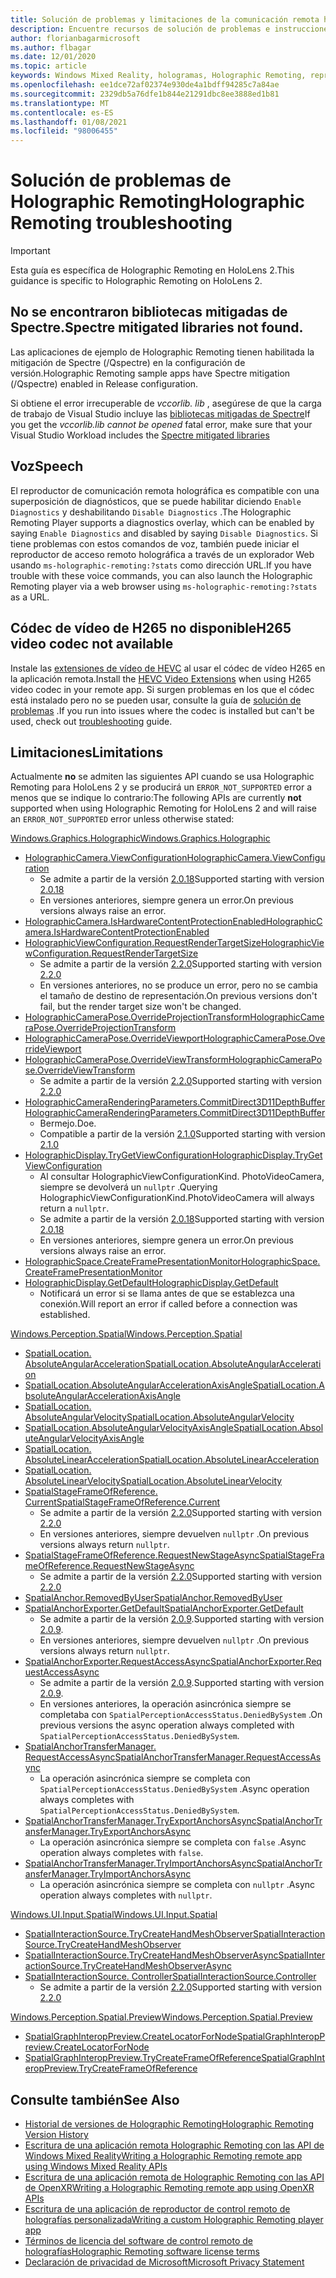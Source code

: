 ```yaml
---
title: Solución de problemas y limitaciones de la comunicación remota holográfica
description: Encuentre recursos de solución de problemas e instrucciones para la característica de comunicación remota holográfica en dispositivos HoloLens 2.
author: florianbagarmicrosoft
ms.author: flbagar
ms.date: 12/01/2020
ms.topic: article
keywords: Windows Mixed Reality, hologramas, Holographic Remoting, representación remota, representación en red, HoloLens, hologramas remotos, solución de problemas, ayuda, auriculares de realidad mixta, auriculares de realidad mixta de Windows, auriculares de realidad virtual
ms.openlocfilehash: ee1dce72af02374e930de4a1bdff94285c7a84ae
ms.sourcegitcommit: 2329db5a76dfe1b844e21291dbc8ee3888ed1b81
ms.translationtype: MT
ms.contentlocale: es-ES
ms.lasthandoff: 01/08/2021
ms.locfileid: "98006455"
---
```

# <a name="holographic-remoting-troubleshooting"></a><span data-ttu-id="a2d0f-104">Solución de problemas de Holographic Remoting</span><span class="sxs-lookup"><span data-stu-id="a2d0f-104">Holographic Remoting troubleshooting</span></span>

> [!IMPORTANT]
> <span data-ttu-id="a2d0f-105">Esta guía es específica de Holographic Remoting en HoloLens 2.</span><span class="sxs-lookup"><span data-stu-id="a2d0f-105">This guidance is specific to Holographic Remoting on HoloLens 2.</span></span>

## <a name="spectre-mitigated-libraries-not-found"></a><span data-ttu-id="a2d0f-106">No se encontraron bibliotecas mitigadas de Spectre.</span><span class="sxs-lookup"><span data-stu-id="a2d0f-106">Spectre mitigated libraries not found.</span></span>

<span data-ttu-id="a2d0f-107">Las aplicaciones de ejemplo de Holographic Remoting tienen habilitada la mitigación de Spectre (/Qspectre) en la configuración de versión.</span><span class="sxs-lookup"><span data-stu-id="a2d0f-107">Holographic Remoting sample apps have Spectre mitigation (/Qspectre) enabled in Release configuration.</span></span>

<span data-ttu-id="a2d0f-108">Si obtiene el error irrecuperable de *vccorlib. lib* , asegúrese de que la carga de trabajo de Visual Studio incluye las [bibliotecas mitigadas de Spectre](https://aka.ms/Ofhn4c)</span><span class="sxs-lookup"><span data-stu-id="a2d0f-108">If you get the *vccorlib.lib cannot be opened* fatal error, make sure that your Visual Studio Workload includes the [Spectre mitigated libraries](https://aka.ms/Ofhn4c)</span></span>

## <a name="speech"></a><span data-ttu-id="a2d0f-109">Voz</span><span class="sxs-lookup"><span data-stu-id="a2d0f-109">Speech</span></span>

<span data-ttu-id="a2d0f-110">El reproductor de comunicación remota holográfica es compatible con una superposición de diagnósticos, que se puede habilitar diciendo ```Enable Diagnostics``` y deshabilitando ```Disable Diagnostics``` .</span><span class="sxs-lookup"><span data-stu-id="a2d0f-110">The Holographic Remoting Player supports a diagnostics overlay, which can be enabled by saying ```Enable Diagnostics``` and disabled by saying ```Disable Diagnostics```.</span></span> <span data-ttu-id="a2d0f-111">Si tiene problemas con estos comandos de voz, también puede iniciar el reproductor de acceso remoto holográfica a través de un explorador Web usando ```ms-holographic-remoting:?stats``` como dirección URL.</span><span class="sxs-lookup"><span data-stu-id="a2d0f-111">If you have trouble with these voice commands, you can also launch the Holographic Remoting player via a web browser using ```ms-holographic-remoting:?stats``` as a URL.</span></span>

## <a name="h265-video-codec-not-available"></a><span data-ttu-id="a2d0f-112">Códec de vídeo de H265 no disponible</span><span class="sxs-lookup"><span data-stu-id="a2d0f-112">H265 video codec not available</span></span>

<span data-ttu-id="a2d0f-113">Instale las [extensiones de vídeo de HEVC](https://www.microsoft.com/p/hevc-video-extensions/9nmzlz57r3t7) al usar el códec de vídeo H265 en la aplicación remota.</span><span class="sxs-lookup"><span data-stu-id="a2d0f-113">Install the [HEVC Video Extensions](https://www.microsoft.com/p/hevc-video-extensions/9nmzlz57r3t7) when using H265 video codec in your remote app.</span></span> <span data-ttu-id="a2d0f-114">Si surgen problemas en los que el códec está instalado pero no se pueden usar, consulte la guía de [solución de problemas](https://docs.microsoft.com/azure/remote-rendering/resources/troubleshoot#h265-codec-not-available) .</span><span class="sxs-lookup"><span data-stu-id="a2d0f-114">If you run into issues where the codec is installed but can't be used, check out [troubleshooting](https://docs.microsoft.com/azure/remote-rendering/resources/troubleshoot#h265-codec-not-available) guide.</span></span>

## <a name="limitations"></a><span data-ttu-id="a2d0f-115">Limitaciones</span><span class="sxs-lookup"><span data-stu-id="a2d0f-115">Limitations</span></span>

<span data-ttu-id="a2d0f-116">Actualmente **no** se admiten las siguientes API cuando se usa Holographic Remoting para HoloLens 2 y se producirá un ```ERROR_NOT_SUPPORTED``` error a menos que se indique lo contrario:</span><span class="sxs-lookup"><span data-stu-id="a2d0f-116">The following APIs are currently **not** supported when using Holographic Remoting for HoloLens 2 and will raise an ```ERROR_NOT_SUPPORTED``` error unless otherwise stated:</span></span>

[<span data-ttu-id="a2d0f-117">Windows.Graphics.Holographic</span><span class="sxs-lookup"><span data-stu-id="a2d0f-117">Windows.Graphics.Holographic</span></span>](https://docs.microsoft.com/uwp/api/windows.graphics.holographic)

* [<span data-ttu-id="a2d0f-118">HolographicCamera.ViewConfiguration</span><span class="sxs-lookup"><span data-stu-id="a2d0f-118">HolographicCamera.ViewConfiguration</span></span>](https://docs.microsoft.com/uwp/api/windows.graphics.holographic.holographiccamera.viewconfiguration)
  - <span data-ttu-id="a2d0f-119">Se admite a partir de la versión [2.0.18](holographic-remoting-version-history.md#v2.0.18)</span><span class="sxs-lookup"><span data-stu-id="a2d0f-119">Supported starting with version [2.0.18](holographic-remoting-version-history.md#v2.0.18)</span></span>
  - <span data-ttu-id="a2d0f-120">En versiones anteriores, siempre genera un error.</span><span class="sxs-lookup"><span data-stu-id="a2d0f-120">On previous versions always raise an error.</span></span>
* [<span data-ttu-id="a2d0f-121">HolographicCamera.IsHardwareContentProtectionEnabled</span><span class="sxs-lookup"><span data-stu-id="a2d0f-121">HolographicCamera.IsHardwareContentProtectionEnabled</span></span>](https://docs.microsoft.com/uwp/api/windows.graphics.holographic.holographiccamera.ishardwarecontentprotectionenabled#Windows_Graphics_Holographic_HolographicCamera_IsHardwareContentProtectionEnabled)
* [<span data-ttu-id="a2d0f-122">HolographicViewConfiguration.RequestRenderTargetSize</span><span class="sxs-lookup"><span data-stu-id="a2d0f-122">HolographicViewConfiguration.RequestRenderTargetSize</span></span>](https://docs.microsoft.com/uwp/api/windows.graphics.holographic.holographicviewconfiguration.requestrendertargetsize#Windows_Graphics_Holographic_HolographicViewConfiguration_RequestRenderTargetSize_Windows_Foundation_Size_)
  - <span data-ttu-id="a2d0f-123">Se admite a partir de la versión [2.2.0](holographic-remoting-version-history.md#v2.2.0)</span><span class="sxs-lookup"><span data-stu-id="a2d0f-123">Supported starting with version [2.2.0](holographic-remoting-version-history.md#v2.2.0)</span></span>
  - <span data-ttu-id="a2d0f-124">En versiones anteriores, no se produce un error, pero no se cambia el tamaño de destino de representación.</span><span class="sxs-lookup"><span data-stu-id="a2d0f-124">On previous versions don't fail, but the render target size won't be changed.</span></span>
* [<span data-ttu-id="a2d0f-125">HolographicCameraPose.OverrideProjectionTransform</span><span class="sxs-lookup"><span data-stu-id="a2d0f-125">HolographicCameraPose.OverrideProjectionTransform</span></span>](https://docs.microsoft.com/uwp/api/windows.graphics.holographic.holographiccamerapose.overrideprojectiontransform)
* [<span data-ttu-id="a2d0f-126">HolographicCameraPose.OverrideViewport</span><span class="sxs-lookup"><span data-stu-id="a2d0f-126">HolographicCameraPose.OverrideViewport</span></span>](https://docs.microsoft.com/uwp/api/windows.graphics.holographic.holographiccamerapose.overrideviewport)
* [<span data-ttu-id="a2d0f-127">HolographicCameraPose.OverrideViewTransform</span><span class="sxs-lookup"><span data-stu-id="a2d0f-127">HolographicCameraPose.OverrideViewTransform</span></span>](https://docs.microsoft.com/uwp/api/windows.graphics.holographic.holographiccamerapose.overrideviewtransform)
  - <span data-ttu-id="a2d0f-128">Se admite a partir de la versión [2.2.0](holographic-remoting-version-history.md#v2.2.0)</span><span class="sxs-lookup"><span data-stu-id="a2d0f-128">Supported starting with version [2.2.0](holographic-remoting-version-history.md#v2.2.0)</span></span>
* [<span data-ttu-id="a2d0f-129">HolographicCameraRenderingParameters.CommitDirect3D11DepthBuffer</span><span class="sxs-lookup"><span data-stu-id="a2d0f-129">HolographicCameraRenderingParameters.CommitDirect3D11DepthBuffer</span></span>](https://docs.microsoft.com/uwp/api/windows.graphics.holographic.holographiccamerarenderingparameters.commitdirect3d11depthbuffer#Windows_Graphics_Holographic_HolographicCameraRenderingParameters_CommitDirect3D11DepthBuffer_Windows_Graphics_DirectX_Direct3D11_IDirect3DSurface_)
  - <span data-ttu-id="a2d0f-130">Bermejo.</span><span class="sxs-lookup"><span data-stu-id="a2d0f-130">Doe.</span></span>
  - <span data-ttu-id="a2d0f-131">Compatible a partir de la versión [2.1.0](holographic-remoting-version-history.md#v2.1.0)</span><span class="sxs-lookup"><span data-stu-id="a2d0f-131">Supported starting with version [2.1.0](holographic-remoting-version-history.md#v2.1.0)</span></span>
* [<span data-ttu-id="a2d0f-132">HolographicDisplay.TryGetViewConfiguration</span><span class="sxs-lookup"><span data-stu-id="a2d0f-132">HolographicDisplay.TryGetViewConfiguration</span></span>](https://docs.microsoft.com/uwp/api/windows.graphics.holographic.holographicdisplay.trygetviewconfiguration)
  - <span data-ttu-id="a2d0f-133">Al consultar HolographicViewConfigurationKind. PhotoVideoCamera, siempre se devolverá un ```nullptr``` .</span><span class="sxs-lookup"><span data-stu-id="a2d0f-133">Querying HolographicViewConfigurationKind.PhotoVideoCamera will always return a ```nullptr```.</span></span>
  - <span data-ttu-id="a2d0f-134">Se admite a partir de la versión [2.0.18](holographic-remoting-version-history.md#v2.0.18)</span><span class="sxs-lookup"><span data-stu-id="a2d0f-134">Supported starting with version [2.0.18](holographic-remoting-version-history.md#v2.0.18)</span></span>
  - <span data-ttu-id="a2d0f-135">En versiones anteriores, siempre genera un error.</span><span class="sxs-lookup"><span data-stu-id="a2d0f-135">On previous versions always raise an error.</span></span>
* [<span data-ttu-id="a2d0f-136">HolographicSpace.CreateFramePresentationMonitor</span><span class="sxs-lookup"><span data-stu-id="a2d0f-136">HolographicSpace.CreateFramePresentationMonitor</span></span>](https://docs.microsoft.com/uwp/api/windows.graphics.holographic.holographicspace.createframepresentationmonitor)
* [<span data-ttu-id="a2d0f-137">HolographicDisplay.GetDefault</span><span class="sxs-lookup"><span data-stu-id="a2d0f-137">HolographicDisplay.GetDefault</span></span>](https://docs.microsoft.com/uwp/api/windows.graphics.holographic.holographicdisplay.getdefault#Windows_Graphics_Holographic_HolographicDisplay_GetDefault)
  - <span data-ttu-id="a2d0f-138">Notificará un error si se llama antes de que se establezca una conexión.</span><span class="sxs-lookup"><span data-stu-id="a2d0f-138">Will report an error if called before a connection was established.</span></span>


[<span data-ttu-id="a2d0f-139">Windows.Perception.Spatial</span><span class="sxs-lookup"><span data-stu-id="a2d0f-139">Windows.Perception.Spatial</span></span>](https://docs.microsoft.com/uwp/api/windows.perception.spatial)

* [<span data-ttu-id="a2d0f-140">SpatialLocation. AbsoluteAngularAcceleration</span><span class="sxs-lookup"><span data-stu-id="a2d0f-140">SpatialLocation.AbsoluteAngularAcceleration</span></span>](https://docs.microsoft.com/uwp/api/windows.perception.spatial.spatiallocation.absoluteangularacceleration)
* [<span data-ttu-id="a2d0f-141">SpatialLocation.AbsoluteAngularAccelerationAxisAngle</span><span class="sxs-lookup"><span data-stu-id="a2d0f-141">SpatialLocation.AbsoluteAngularAccelerationAxisAngle</span></span>](https://docs.microsoft.com/uwp/api/windows.perception.spatial.spatiallocation.absoluteangularaccelerationaxisangle)
* [<span data-ttu-id="a2d0f-142">SpatialLocation. AbsoluteAngularVelocity</span><span class="sxs-lookup"><span data-stu-id="a2d0f-142">SpatialLocation.AbsoluteAngularVelocity</span></span>](https://docs.microsoft.com/uwp/api/windows.perception.spatial.spatiallocation.absoluteangularvelocity)
* [<span data-ttu-id="a2d0f-143">SpatialLocation.AbsoluteAngularVelocityAxisAngle</span><span class="sxs-lookup"><span data-stu-id="a2d0f-143">SpatialLocation.AbsoluteAngularVelocityAxisAngle</span></span>](https://docs.microsoft.com/uwp/api/windows.perception.spatial.spatiallocation.absoluteangularvelocityaxisangle)
* [<span data-ttu-id="a2d0f-144">SpatialLocation. AbsoluteLinearAcceleration</span><span class="sxs-lookup"><span data-stu-id="a2d0f-144">SpatialLocation.AbsoluteLinearAcceleration</span></span>](https://docs.microsoft.com/uwp/api/windows.perception.spatial.spatiallocation.absolutelinearacceleration)
* [<span data-ttu-id="a2d0f-145">SpatialLocation. AbsoluteLinearVelocity</span><span class="sxs-lookup"><span data-stu-id="a2d0f-145">SpatialLocation.AbsoluteLinearVelocity</span></span>](https://docs.microsoft.com/uwp/api/windows.perception.spatial.spatiallocation.absolutelinearvelocity)
* [<span data-ttu-id="a2d0f-146">SpatialStageFrameOfReference. Current</span><span class="sxs-lookup"><span data-stu-id="a2d0f-146">SpatialStageFrameOfReference.Current</span></span>](https://docs.microsoft.com/uwp/api/windows.perception.spatial.spatialstageframeofreference.current)
  - <span data-ttu-id="a2d0f-147">Se admite a partir de la versión [2.2.0](holographic-remoting-version-history.md#v2.2.0)</span><span class="sxs-lookup"><span data-stu-id="a2d0f-147">Supported starting with version [2.2.0](holographic-remoting-version-history.md#v2.2.0)</span></span>
  - <span data-ttu-id="a2d0f-148">En versiones anteriores, siempre devuelven ```nullptr``` .</span><span class="sxs-lookup"><span data-stu-id="a2d0f-148">On previous versions always return ```nullptr```.</span></span>
* [<span data-ttu-id="a2d0f-149">SpatialStageFrameOfReference.RequestNewStageAsync</span><span class="sxs-lookup"><span data-stu-id="a2d0f-149">SpatialStageFrameOfReference.RequestNewStageAsync</span></span>](https://docs.microsoft.com/uwp/api/windows.perception.spatial.spatialstageframeofreference.requestnewstageasync)
  - <span data-ttu-id="a2d0f-150">Se admite a partir de la versión [2.2.0](holographic-remoting-version-history.md#v2.2.0)</span><span class="sxs-lookup"><span data-stu-id="a2d0f-150">Supported starting with version [2.2.0](holographic-remoting-version-history.md#v2.2.0)</span></span>
* [<span data-ttu-id="a2d0f-151">SpatialAnchor.RemovedByUser</span><span class="sxs-lookup"><span data-stu-id="a2d0f-151">SpatialAnchor.RemovedByUser</span></span>](https://docs.microsoft.com/uwp/api/windows.perception.spatial.spatialanchor.removedbyuser)
* [<span data-ttu-id="a2d0f-152">SpatialAnchorExporter.GetDefault</span><span class="sxs-lookup"><span data-stu-id="a2d0f-152">SpatialAnchorExporter.GetDefault</span></span>](https://docs.microsoft.com/uwp/api/windows.perception.spatial.spatialanchorexporter.getdefault
)
  - <span data-ttu-id="a2d0f-153">Se admite a partir de la versión [2.0.9](holographic-remoting-version-history.md#v2.0.9).</span><span class="sxs-lookup"><span data-stu-id="a2d0f-153">Supported starting with version [2.0.9](holographic-remoting-version-history.md#v2.0.9).</span></span> 
  - <span data-ttu-id="a2d0f-154">En versiones anteriores, siempre devuelven ```nullptr``` .</span><span class="sxs-lookup"><span data-stu-id="a2d0f-154">On previous versions always return ```nullptr```.</span></span> 
* [<span data-ttu-id="a2d0f-155">SpatialAnchorExporter.RequestAccessAsync</span><span class="sxs-lookup"><span data-stu-id="a2d0f-155">SpatialAnchorExporter.RequestAccessAsync</span></span>](https://docs.microsoft.com/uwp/api/windows.perception.spatial.spatialanchorexporter.requestaccessasync
)
  - <span data-ttu-id="a2d0f-156">Se admite a partir de la versión [2.0.9](holographic-remoting-version-history.md#v2.0.9).</span><span class="sxs-lookup"><span data-stu-id="a2d0f-156">Supported starting with version [2.0.9](holographic-remoting-version-history.md#v2.0.9).</span></span> 
  - <span data-ttu-id="a2d0f-157">En versiones anteriores, la operación asincrónica siempre se completaba con ```SpatialPerceptionAccessStatus.DeniedBySystem``` .</span><span class="sxs-lookup"><span data-stu-id="a2d0f-157">On previous versions the async operation always completed with ```SpatialPerceptionAccessStatus.DeniedBySystem```.</span></span>
* [<span data-ttu-id="a2d0f-158">SpatialAnchorTransferManager. RequestAccessAsync</span><span class="sxs-lookup"><span data-stu-id="a2d0f-158">SpatialAnchorTransferManager.RequestAccessAsync</span></span>](https://docs.microsoft.com/uwp/api/windows.perception.spatial.spatialanchortransfermanager.requestaccessasync#Windows_Perception_Spatial_SpatialAnchorTransferManager_RequestAccessAsync)
  - <span data-ttu-id="a2d0f-159">La operación asincrónica siempre se completa con ```SpatialPerceptionAccessStatus.DeniedBySystem``` .</span><span class="sxs-lookup"><span data-stu-id="a2d0f-159">Async operation always completes with ```SpatialPerceptionAccessStatus.DeniedBySystem```.</span></span>
* [<span data-ttu-id="a2d0f-160">SpatialAnchorTransferManager.TryExportAnchorsAsync</span><span class="sxs-lookup"><span data-stu-id="a2d0f-160">SpatialAnchorTransferManager.TryExportAnchorsAsync</span></span>](https://docs.microsoft.com/uwp/api/windows.perception.spatial.spatialanchortransfermanager.tryexportanchorsasync#Windows_Perception_Spatial_SpatialAnchorTransferManager_TryExportAnchorsAsync_Windows_Foundation_Collections_IIterable_Windows_Foundation_Collections_IKeyValuePair_System_String_Windows_Perception_Spatial_SpatialAnchor___Windows_Storage_Streams_IOutputStream_)
  - <span data-ttu-id="a2d0f-161">La operación asincrónica siempre se completa con ```false``` .</span><span class="sxs-lookup"><span data-stu-id="a2d0f-161">Async operation always completes with ```false```.</span></span>
* [<span data-ttu-id="a2d0f-162">SpatialAnchorTransferManager.TryImportAnchorsAsync</span><span class="sxs-lookup"><span data-stu-id="a2d0f-162">SpatialAnchorTransferManager.TryImportAnchorsAsync</span></span>](https://docs.microsoft.com/uwp/api/windows.perception.spatial.spatialanchortransfermanager.tryimportanchorsasync
)
  - <span data-ttu-id="a2d0f-163">La operación asincrónica siempre se completa con ```nullptr``` .</span><span class="sxs-lookup"><span data-stu-id="a2d0f-163">Async operation always completes with ```nullptr```.</span></span>

[<span data-ttu-id="a2d0f-164">Windows.UI.Input.Spatial</span><span class="sxs-lookup"><span data-stu-id="a2d0f-164">Windows.UI.Input.Spatial</span></span>](https://docs.microsoft.com/uwp/api/windows.ui.input.spatial)

* [<span data-ttu-id="a2d0f-165">SpatialInteractionSource.TryCreateHandMeshObserver</span><span class="sxs-lookup"><span data-stu-id="a2d0f-165">SpatialInteractionSource.TryCreateHandMeshObserver</span></span>](https://docs.microsoft.com/uwp/api/windows.ui.input.spatial.spatialinteractionsource.trycreatehandmeshobserver#Windows_UI_Input_Spatial_SpatialInteractionSource_TryCreateHandMeshObserver)
* [<span data-ttu-id="a2d0f-166">SpatialInteractionSource.TryCreateHandMeshObserverAsync</span><span class="sxs-lookup"><span data-stu-id="a2d0f-166">SpatialInteractionSource.TryCreateHandMeshObserverAsync</span></span>](https://docs.microsoft.com/uwp/api/windows.ui.input.spatial.spatialinteractionsource.trycreatehandmeshobserverasync)
* [<span data-ttu-id="a2d0f-167">SpatialInteractionSource. Controller</span><span class="sxs-lookup"><span data-stu-id="a2d0f-167">SpatialInteractionSource.Controller</span></span>](https://docs.microsoft.com/uwp/api/windows.ui.input.spatial.spatialinteractionsource.controller#Windows_UI_Input_Spatial_SpatialInteractionSource_Controller)
  - <span data-ttu-id="a2d0f-168">Se admite a partir de la versión [2.2.0](holographic-remoting-version-history.md#v2.2.0)</span><span class="sxs-lookup"><span data-stu-id="a2d0f-168">Supported starting with version [2.2.0](holographic-remoting-version-history.md#v2.2.0)</span></span>

[<span data-ttu-id="a2d0f-169">Windows.Perception.Spatial.Preview</span><span class="sxs-lookup"><span data-stu-id="a2d0f-169">Windows.Perception.Spatial.Preview</span></span>](https://docs.microsoft.com/uwp/api/windows.perception.spatial.preview)

* [<span data-ttu-id="a2d0f-170">SpatialGraphInteropPreview.CreateLocatorForNode</span><span class="sxs-lookup"><span data-stu-id="a2d0f-170">SpatialGraphInteropPreview.CreateLocatorForNode</span></span>](https://docs.microsoft.com/uwp/api/windows.perception.spatial.preview.spatialgraphinteroppreview.createlocatorfornode)
* [<span data-ttu-id="a2d0f-171">SpatialGraphInteropPreview.TryCreateFrameOfReference</span><span class="sxs-lookup"><span data-stu-id="a2d0f-171">SpatialGraphInteropPreview.TryCreateFrameOfReference</span></span>](https://docs.microsoft.com/uwp/api/windows.perception.spatial.preview.spatialgraphinteroppreview.trycreateframeofreference)

## <a name="see-also"></a><span data-ttu-id="a2d0f-172">Consulte también</span><span class="sxs-lookup"><span data-stu-id="a2d0f-172">See Also</span></span>
* [<span data-ttu-id="a2d0f-173">Historial de versiones de Holographic Remoting</span><span class="sxs-lookup"><span data-stu-id="a2d0f-173">Holographic Remoting Version History</span></span>](holographic-remoting-version-history.md)
* [<span data-ttu-id="a2d0f-174">Escritura de una aplicación remota Holographic Remoting con las API de Windows Mixed Reality</span><span class="sxs-lookup"><span data-stu-id="a2d0f-174">Writing a Holographic Remoting remote app using Windows Mixed Reality APIs</span></span>](holographic-remoting-create-remote-wmr.md)
* [<span data-ttu-id="a2d0f-175">Escritura de una aplicación remota de Holographic Remoting con las API de OpenXR</span><span class="sxs-lookup"><span data-stu-id="a2d0f-175">Writing a Holographic Remoting remote app using OpenXR APIs</span></span>](holographic-remoting-create-remote-openxr.md)
* [<span data-ttu-id="a2d0f-176">Escritura de una aplicación de reproductor de control remoto de holografías personalizada</span><span class="sxs-lookup"><span data-stu-id="a2d0f-176">Writing a custom Holographic Remoting player app</span></span>](holographic-remoting-create-player.md)
* [<span data-ttu-id="a2d0f-177">Términos de licencia del software de control remoto de holografías</span><span class="sxs-lookup"><span data-stu-id="a2d0f-177">Holographic Remoting software license terms</span></span>](https://docs.microsoft.com/legal/mixed-reality/microsoft-holographic-remoting-software-license-terms)
* [<span data-ttu-id="a2d0f-178">Declaración de privacidad de Microsoft</span><span class="sxs-lookup"><span data-stu-id="a2d0f-178">Microsoft Privacy Statement</span></span>](https://go.microsoft.com/fwlink/?LinkId=521839)
